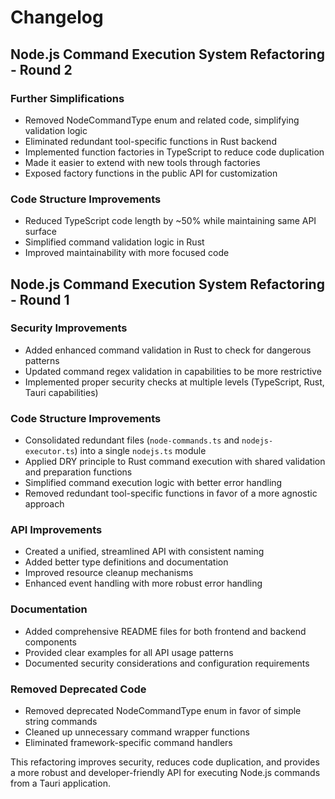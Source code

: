 # Changelog

## Node.js Command Execution System Refactoring - Round 2

### Further Simplifications
- Removed NodeCommandType enum and related code, simplifying validation logic
- Eliminated redundant tool-specific functions in Rust backend
- Implemented function factories in TypeScript to reduce code duplication
- Made it easier to extend with new tools through factories
- Exposed factory functions in the public API for customization

### Code Structure Improvements
- Reduced TypeScript code length by ~50% while maintaining same API surface
- Simplified command validation logic in Rust
- Improved maintainability with more focused code

## Node.js Command Execution System Refactoring - Round 1

### Security Improvements
- Added enhanced command validation in Rust to check for dangerous patterns
- Updated command regex validation in capabilities to be more restrictive
- Implemented proper security checks at multiple levels (TypeScript, Rust, Tauri capabilities)

### Code Structure Improvements
- Consolidated redundant files (`node-commands.ts` and `nodejs-executor.ts`) into a single `nodejs.ts` module
- Applied DRY principle to Rust command execution with shared validation and preparation functions
- Simplified command execution logic with better error handling
- Removed redundant tool-specific functions in favor of a more agnostic approach

### API Improvements
- Created a unified, streamlined API with consistent naming
- Added better type definitions and documentation
- Improved resource cleanup mechanisms
- Enhanced event handling with more robust error handling

### Documentation
- Added comprehensive README files for both frontend and backend components
- Provided clear examples for all API usage patterns
- Documented security considerations and configuration requirements

### Removed Deprecated Code
- Removed deprecated NodeCommandType enum in favor of simple string commands
- Cleaned up unnecessary command wrapper functions
- Eliminated framework-specific command handlers

This refactoring improves security, reduces code duplication, and provides a more robust and developer-friendly API for executing Node.js commands from a Tauri application. 